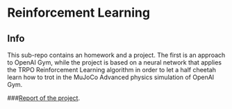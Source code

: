 # Reinforcement Learning

## Info
This sub-repo contains an homework and a project. The first is an approach to OpenAI Gym, while the project is based on a neural network that applies the TRPO Reinforcement Learning algorithm in order to let a half cheetah learn how to trot in the MuJoCo Advanced physics simulation of OpenAI Gym.

###[Report of the project](https://github.com/LucPol98/university_projects/blob/main/Master%20Degree/Reinforcement%20Learning/Project/ReportRL.pdf).